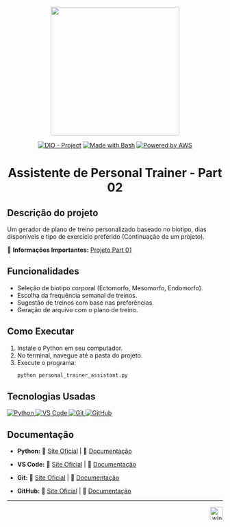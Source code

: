 <p align="center">
    <img width="300px" src="https://github.com/AraujoTech1/prompt-challenger-personal-ia/blob/main/.github/assets/logo_2.png">
</p>

<p align="center">
<a href="https://dio.me/"><img src="https://img.shields.io/badge/DIO-Project-FED564?logo=youtube" alt="DIO - Project"></a>
<a href="https://www.gnu.org/software/bash/" title="Go to Bash homepage"><img src="https://img.shields.io/badge/Prompt-Project-FED564?logo=gnu-bash&amp;logoColor=white" alt="Made with Bash"></a>
<a href="https://aws.amazon.com/" title="Powered by AWS">
  <img src="https://img.shields.io/badge/Powered%20by-AWS-FED564?logo=icloud&logoColor=white" alt="Powered by AWS">
</a>
</p>


<h1 align="center">Assistente de Personal Trainer - Part 02</h1>



## **Descrição do projeto**
Um gerador de plano de treino personalizado baseado no biotipo, dias disponíveis e tipo de exercício preferido (Continuação de um projeto). 

📌 **Informações Importantes:** [Projeto Part 01](https://github.com/AraujoTech1/prompt-challenger-personal-ia)


## **Funcionalidades**
- Seleção de biotipo corporal (Ectomorfo, Mesomorfo, Endomorfo).
- Escolha da frequência semanal de treinos.
- Sugestão de treinos com base nas preferências.
- Geração de arquivo com o plano de treino.


## **Como Executar**
1. Instale o Python em seu computador.
2. No terminal, navegue até a pasta do projeto.
3. Execute o programa:
   ```bash
   python personal_trainer_assistant.py


## **Tecnologias Usadas**
<a href="https://www.python.org/" title="Python">
    <img src="https://img.shields.io/badge/Python-Project-FED564?logo=python&logoColor=white" alt="Python">
</a>
<a href="https://code.visualstudio.com/" title="VS Code">
    <img src="https://img.shields.io/badge/VS_Code-Project-FED564?logo=visualstudiocode&logoColor=white" alt="VS Code">
</a>
<a href="https://git-scm.com/" title="Git">
    <img src="https://img.shields.io/badge/Git-Project-FED564?logo=git&logoColor=white" alt="Git">
</a>
<a href="https://github.com/" title="GitHub">
    <img src="https://img.shields.io/badge/GitHub-Project-FED564?logo=github&logoColor=white" alt="GitHub">
</a>
  

## **Documentação** 
- **Python:**
   🔗 [Site Oficial](https://www.python.org/) | 🔗 [Documentação](https://docs.python.org/3/)

- **VS Code:**
   🔗 [Site Oficial](https://code.visualstudio.com/) | 🔗 [Documentação](https://code.visualstudio.com/docs)

- **Git:**
   🔗 [Site Oficial](https://git-scm.com/) | 🔗 [Documentação](https://git-scm.com/doc)

- **GitHub:**
   🔗 [Site Oficial](https://github.com/) | 🔗 [Documentação](https://docs.github.com/)


---
<p align="right">
  <img width="12" />
  <img src="https://cdn.jsdelivr.net/gh/devicons/devicon/icons/windows8/windows8-original.svg" height="30" alt="windows8 logo" />
</p>

